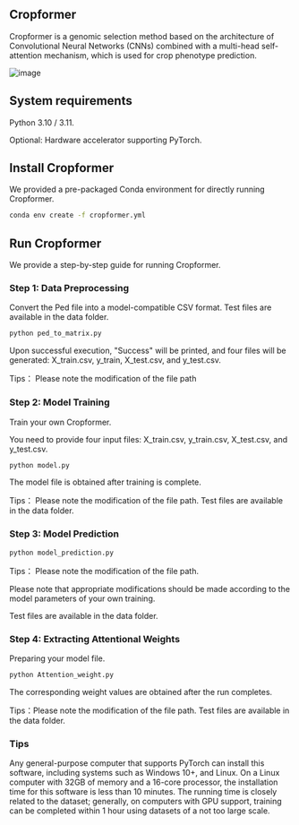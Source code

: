 ## Cropformer
Cropformer is a genomic selection method based on the architecture of Convolutional Neural Networks (CNNs) combined with a multi-head self-attention mechanism, which is used for crop phenotype prediction.

![image](https://github.com/user-attachments/assets/1d12ec0b-3342-4348-98a9-e3a8518fe73f)


## System requirements
Python 3.10 / 3.11.

Optional: Hardware accelerator supporting PyTorch.
## Install Cropformer

We provided a pre-packaged Conda environment for directly running Cropformer.

```bash
conda env create -f cropformer.yml
```
## Run Cropformer
We provide a step-by-step guide for running Cropformer.

### Step 1: Data Preprocessing
Convert the Ped file into a model-compatible CSV format. Test files are available in the data folder.

```bash
python ped_to_matrix.py
```
Upon successful execution, "Success" will be printed, and four files will be generated: X_train.csv, y_train, X_test.csv, and y_test.csv.

Tips： Please note the modification of the file path
### Step 2: Model Training
Train your own Cropformer.

You need to provide four input files: X_train.csv, y_train.csv, X_test.csv, and y_test.csv.

```bash
python model.py
```

The model file is obtained after training is complete.

Tips： Please note the modification of the file path. Test files are available in the data folder.

### Step 3: Model Prediction

```bash
python model_prediction.py
```
Tips： Please note the modification of the file path.

Please note that appropriate modifications should be made according to the model parameters of your own training.

Test files are available in the data folder.

### Step 4: Extracting Attentional Weights

Preparing your model file.

```bash
python Attention_weight.py
```

The corresponding weight values are obtained after the run completes.

Tips：Please note the modification of the file path. Test files are available in the data folder.
### Tips
Any general-purpose computer that supports PyTorch can install this software, including systems such as Windows 10+, and Linux. On a Linux computer with 32GB of memory and a 16-core processor, the installation time for this software is less than 10 minutes. The running time is closely related to the dataset; generally, on computers with GPU support, training can be completed within 1 hour using datasets of a not too large scale.
